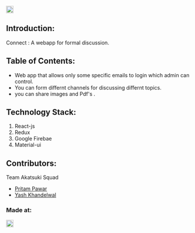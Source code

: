 <p align="center">
</p>

<a href="https://hack36.com"> <img src="http://bit.ly/BuiltAtHack36" height=20px> </a>


## Introduction:
  Connect :   A webapp for formal discussion.
  
## Table of Contents:
* Web app that allows only some specific emails to login which admin can control.
* You can form differnt channels for discussing differnt topics.
* you can share images and Pdf's .

## Technology Stack:
  1) React-js
  2) Redux
  3) Google Firebae
  4) Material-ui
  

## Contributors:

Team Akatsuki Squad

* [Pritam Pawar](https://github.com/pritamp17)
* [Yash Khandelwal](https://github.com/yash24septem)

### Made at:
<a href="https://hack36.com"> <img src="http://bit.ly/BuiltAtHack36" height=20px> </a>
